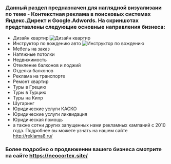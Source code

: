 ### Данный раздел предназначен для наглядной визуализаии по теме - Контекстная реклама в поисковых системах Яндекс.Директ и Google.Adwords. На скриншотах представлены следующие основные направления бизнеса:
* Дизайн квартир ![Дизайн квартир](C:/Users/user/Desktop/freelance.marketing)
* Инструктор по вождению авто ![Инструктор по вождению]()
* Мебель на заказ
* Натяжные потолки
* Недвижимость
* Отекление балконов и лоджий
* Отделка балконов
* Реклама на транспорте
* Ремонт квартир
* Туры в Грецию
* Туры в Турцию
* Туры на Кипр
* Шугаринг
* Юридические услуги КАСКО
* Юридические услуги ликвидация
* Юридическая помощь 
* а также сотни других запущенных нами рекламных кампаний с 2010 года. Подробнее вы можете узнать на нашем сайте http://reklama8.ru/
### Более подробно о продвижении вашего бизнеса смотрите на сайте https://neocortex.site/




